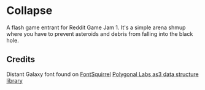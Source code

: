 # Collapse

A flash game entrant for Reddit Game Jam 1. It's a simple arena shmup
where you have to prevent asteroids and debris from falling into
the black hole.

## Credits

Distant Galaxy font found on [FontSquirrel](http://www.fontsquirrel.com/fonts/Distant-Galaxy)
[Polygonal Labs as3 data structure library](http://code.google.com/p/polygonal/wiki/DataStructures)